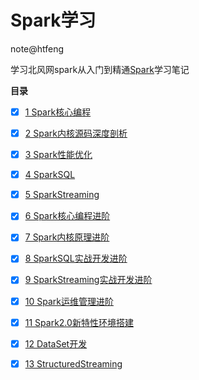 # Spark学习

note@htfeng

学习北风网spark从入门到精通[Spark](README.md)学习笔记

**目录**

- [x] [1 Spark核心编程](Spark核心编程/README.md)
- [x] [2 Spark内核源码深度剖析](Spark内核源码深度剖析/README.md)
- [x] [3 Spark性能优化](Spark性能优化/README.md)
- [x] [4 SparkSQL](SparkSQL/README.md)
- [x] [5 SparkStreaming](SparkStreaming/README.md)
- [x] [6 Spark核心编程进阶](Spark核心编程进阶/README.md)
- [x] [7 Spark内核原理进阶](Spark内核原理进阶/README.md)
- [x] [8 SparkSQL实战开发进阶](SparkSQL实战开发进阶/README.md)
- [x] [9 SparkStreaming实战开发进阶](SparkStreaming实战开发进阶/README.md)
- [x] [10 Spark运维管理进阶](Spark运维管理进阶/README.md)
- [x] [11 Spark2.0新特性环境搭建](Spark2.0新特性及环境搭建/README.md)
- [x] [12 DataSet开发](DataSet开发/README.md)
- [x] [13 StructuredStreaming](StructuredStreaming/README.md)

